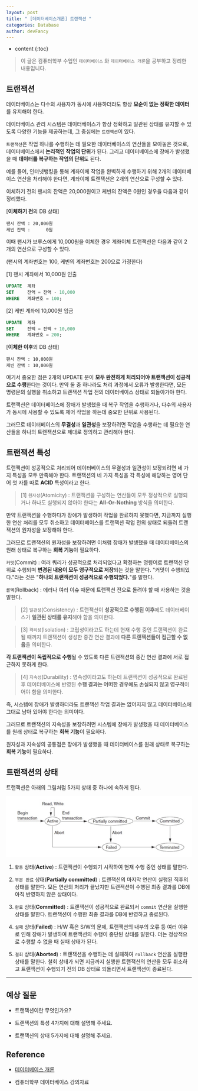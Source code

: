 ```yaml
---
layout: post
title: " [데이터베이스개론] 트랜잭션 "
categories: Database
author: devFancy
---
```

* content
{:toc}

> 이 글은 컴퓨터학부 수업인 `데이터베이스` 와 `데이터베이스 개론`을 공부하고 정리한 내용입니다.

## 트랜잭션

데이터베이스는 다수의 사용자가 동시에 사용하더라도 항상 **모순이 없는 정확한 데이터**를 유지해야 한다.

데이터베이스 관리 시스템은 데이터베이스가 항상 정확하고 일관된 상태를 유지할 수 있도록 다양한 기능을 제공하는데, 그 중심에는 `트랜잭션`이 있다.

`트랜잭션`은 작업 하나를 수행하는 데 필요한 데이터베이스의 연산들을 모아놓은 것으로, 데이터베이스에서 **논리적인 작업의 단위**가 된다. 그리고 데이터베이스에 장애가 발생했을 때 **데이터를 복구하는 작업의 단위**도 된다.

예를 들어, 인터넷뱅킹을 통해 계좌이체 작업을 완벽하게 수행하기 위해 2개의 데이터베이스 연산을 처리해야 한다면, 계좌이체 트랜잭션은 2개의 연산으로 구성할 수 있다.

이체하기 전의 팬시의 잔액은 20,000원이고 케빈의 잔액은 0원인 경우을 다음과 같이 정리했다.

[**이체하기 전**의 DB 상태]

```text
팬시 잔액 : 20,000원
케빈 잔액 :      0원
```

이때 팬시가 브루스에게 10,000원을 이체한 경우 계좌이체 트랜잭션은 다음과 같이 2개의 연산으로 구성할 수 있다.

(팬시의 계좌번호는 100, 케빈의 계좌번호는 200으로 가정한다)

[1] 팬시 계좌에서 10,000원 인출

```sql
UPDATE  계좌
SET     잔액 = 잔액 - 10,000
WHERE   계좌번호 = 100;
```

[2] 케빈 계좌에 10,000원 입금

```sql
UPDATE  계좌
SET     잔액 = 잔액 + 10,000
WHERE   계좌번호 = 200;
```

[**이체한 이후**의 DB 상태]

```text
팬시 잔액 : 10,000원
케빈 잔액 : 10,000원
```

여기서 중요한 점은 2개의 UPDATE 문이 **모두 완전하게 처리되어야 트랜잭션이 성공적으로 수행**한다는 것이다. 만약 둘 중 하나라도 처리 과정에서 오류가 발생한다면, 모든 명령문의 실행을 취소하고 트랜잭션 작업 전의 데이터베이스 상태로 되돌아가야 한다.

트랜잭션은 데이터베이스에 장애가 발생했을 때 복구 작업을 수행하거나, 다수의 사용자가 동시에 사용할 수 있도록 제어 작업을 하는데 중요한 단위로 사용된다.

그러므로 데이터베이스의 **무결성**과 **일관성**을 보장하려면 작업을 수행하는 데 필요한 연산들을 하나의 트랜잭션으로 제대로 정의하고 관리해야 한다.

## 트랜잭션 특성

트랜잭션이 성공적으로 처리되어 데이터베이스의 무결성과 일관성이 보장되려면 네 가지 특성을 모두 만족해야 한다. 트랜잭션의 네 가지 특성을 각 특성에 해당하는 영어 단어 첫 자를 따로 **ACID** 특성이라고 한다.

> [1] `원자성`(Atomicity) : 트랜잭션을 구성하는 연산들이 모두 정상적으로 실행되거나 하나도 실행되지 않아야 한다는 **All-Or-Nothing** 방식을 의미한다. 

만약 트랜잭션을 수행하다가 장애가 발생하여 작업을 완료하지 못했다면, 지금까지 실행한 연산 처리를 모두 취소하고 데이터베이스를 트랜잭션 작업 전의 상태로 되돌려 트랜잭션의 원자성을 보장해야 한다.

그러므로 트랜잭션의 원자성을 보장하려면 이처럼 장애가 발생했을 때 데이터베이스의 원래 상태로 복구하는 **회복 기능**이 필요하다.

`커밋`(Commit) : 여러 쿼리가 성공적으로 처리되었다고 확정하는 명령어로 트랜잭션 단위로 수행되며 **변경된 내용이 모두 영구적으로 저장**되는 것을 말한다. "커밋이 수행되었다."라는 것은 "**하나의 트랜잭션이 성공적으로 수행되었다.**"를 말한다.

`롤벡`(Rollback) : 에러나 여러 이슈 때문에 트랜잭션 전으로 돌려야 할 때 사용하는 것을 말한다.

> [2] `일관성`(Consistency) : 트랜잭션이 **성공적으로 수행된 이후**에도 데이터베이스가 **일관된 상태를 유지**해야 함을 의미한다.

> [3] `격리성`(Isolation) : 고립성이라고도 하는데 현재 수행 중인 트랜잭션이 완료될 때까지 트랜잭션이 생성한 중간 연산 결과에 **다른 트랜잭션들이 접근할 수 없음**을 의미한다.

**각 트랜잭션이 독립적으로 수행**될 수 있도록 다른 트랜잭션의 중간 연산 결과에 서로 접근하지 못하게 한다.

> [4] `지속성`(Durability) : 영속성이라고도 하는데 트랜잭션이 성공적으로 완료된 후 데이터베이스에 반영된 **수행 결과는 어떠한 경우에도 손실되지 않고 영구적**이어야 함을 의미한다.

즉, 시스템에 장애가 발생하더라도 트랜잭션 작업 결과는 없어지지 않고 데이터베이스에 그대로 남아 있어야 한다는 의미이다.

그러므로 트랜잭션의 지속성을 보장하려면 시스템에 장애가 발생했을 때 데이터베이스를 원래 상태로 복구하는 **회복 기능**이 필요하다.

원자성과 지속성의 공통점은 장애가 발생했을 때 데이터베이스를 원래 상태로 복구하는 **회복 기능**이 필요하다.

## 트랜잭션의 상태

트랜잭션은 아래의 그림처럼 5가지 상태 중 하나에 속하게 된다.

![](/assets/img/db/db-transaction-1.png)

1. `활동` 상태(**Active**) : 트랜잭션이 수행되기 시작하여 현재 수행 중인 상태를 말한다.

2. `부분 완료` 상태(**Partially committed**) : 트랜잭션의 마지막 연산이 실행된 직후의 상태를 말한다. 모든 연산의 처리가 끝났지만 트랜잭션이 수행된 최종 결과를 DB에 아직 반영하지 않은 상태이다.

3. `완료` 상태(**Committed**) : 트랜잭션이 성공적으로 완료되서 `commit` 연산을 실행한 상태를 말한다. 트랜잭션이 수행한 최종 결과를 DB에 반영하고 종료된다.

4. `실패` 상태(**Failed**) : H/W 혹은 S/W의 문제, 트랜잭션의 내부의 오류 등 여러 이유로 인해 장애가 발생하여 트랜잭션의 수행이 중단된 상태를 말한다. 더는 정상적으로 수행할 수 없을 때 실패 상태가 된다.

5. `철회` 상태(**Aborted**) : 트랜잭션을 수행하는 데 실패하여 `rollback` 연산을 실행한 상태를 말한다. 철회 상태가 되면 지금까지 실행한 트랜잭션의 연산을 모두 취소하고 트랜잭션이 수행되기 전의 DB 상태로 되돌리면서 트랜잭션이 종료된다.

---

## 예상 질문

* 트랜잭션이란 무엇인가요?

* 트랜잭션의 특성 4가지에 대해 설명해 주세요.

* 트랜잭션의 상태 5가지에 대해 설명해 주세요.


## Reference

* [데이터베이스 개론](https://product.kyobobook.co.kr/detail/S000001743852)

* 컴퓨터학부 데이터베이스 강의자료